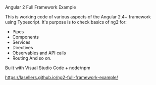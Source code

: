 Angular 2 Full Framework Example

This is working code of various aspects of the Angular 2.4+ framework using Typescript. It's purpose is to check basics of ng2 for:
* Pipes
* Components
* Services
* Directives
* Observables and API calls
* Routing
And so on.

Built with Visual Studio Code + node/npm

https://lasellers.github.io/ng2-full-framework-example/